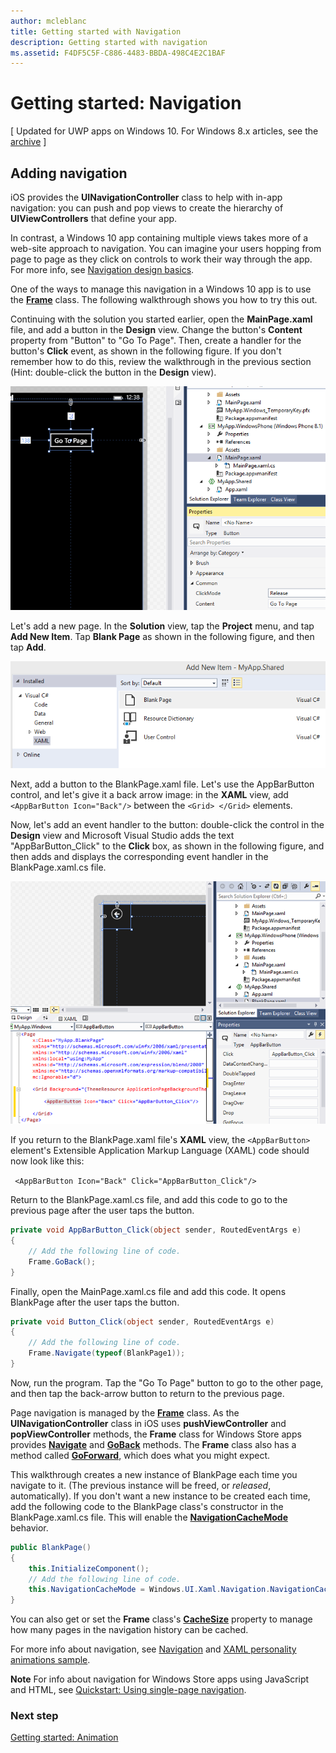 ```yaml
---
author: mcleblanc
title: Getting started with Navigation
description: Getting started with navigation
ms.assetid: F4DF5C5F-C886-4483-BBDA-498C4E2C1BAF
---
```


# Getting started: Navigation

\[ Updated for UWP apps on Windows 10. For Windows 8.x articles, see the [archive](http://go.microsoft.com/fwlink/p/?linkid=619132) \]

## Adding navigation

iOS provides the **UINavigationController** class to help with in-app navigation: you can push and pop views to create the hierarchy of **UIViewControllers** that define your app.

In contrast, a Windows 10 app containing multiple views takes more of a web-site approach to navigation. You can imagine your users hopping from page to page as they click on controls to work their way through the app. For more info, see [Navigation design basics](https://msdn.microsoft.com/library/windows/apps/dn958438).

One of the ways to manage this navigation in a Windows 10 app is to use the [**Frame**](https://msdn.microsoft.com/library/windows/apps/br242682) class. The following walkthrough shows you how to try this out.

Continuing with the solution you started earlier, open the **MainPage.xaml** file, and add a button in the **Design** view. Change the button's **Content** property from "Button" to "Go To Page". Then, create a handler for the button's **Click** event, as shown in the following figure. If you don't remember how to do this, review the walkthrough in the previous section (Hint: double-click the button in the **Design** view).

![adding a button and its click event in visual studio](images/ios-to-uwp/vs-go-to-page.png)

Let's add a new page. In the **Solution** view, tap the **Project** menu, and tap **Add New Item**. Tap **Blank Page** as shown in the following figure, and then tap **Add**.

![adding a new page in visual studio](images/ios-to-uwp/vs-add-new-page.png)

Next, add a button to the BlankPage.xaml file. Let's use the AppBarButton control, and let's give it a back arrow image: in the **XAML** view, add ` <AppBarButton Icon="Back"/>` between the `<Grid> </Grid>` elements.

Now, let's add an event handler to the button: double-click the control in the **Design** view and Microsoft Visual Studio adds the text "AppBarButton\_Click" to the **Click** box, as shown in the following figure, and then adds and displays the corresponding event handler in the BlankPage.xaml.cs file.

![adding a back button and its click event in visual studio](images/ios-to-uwp/vs-add-back-button.png)

If you return to the BlankPage.xaml file's **XAML** view, the `<AppBarButton>` element's Extensible Application Markup Language (XAML) code should now look like this:

` <AppBarButton Icon="Back" Click="AppBarButton_Click"/>`

Return to the BlankPage.xaml.cs file, and add this code to go to the previous page after the user taps the button.

```csharp
private void AppBarButton_Click(object sender, RoutedEventArgs e)
{
    // Add the following line of code.    
    Frame.GoBack();
}
```

Finally, open the MainPage.xaml.cs file and add this code. It opens BlankPage after the user taps the button.

```csharp
private void Button_Click(object sender, RoutedEventArgs e)
{
    // Add the following line of code.
    Frame.Navigate(typeof(BlankPage1));
}
```

Now, run the program. Tap the "Go To Page" button to go to the other page, and then tap the back-arrow button to return to the previous page.

Page navigation is managed by the [**Frame**](https://msdn.microsoft.com/library/windows/apps/br242682) class. As the **UINavigationController** class in iOS uses **pushViewController** and **popViewController** methods, the **Frame** class for Windows Store apps provides [**Navigate**](https://msdn.microsoft.com/library/windows/apps/br242694) and [**GoBack**](https://msdn.microsoft.com/library/windows/apps/dn996568) methods. The **Frame** class also has a method called [**GoForward**](https://msdn.microsoft.com/library/windows/apps/br242693), which does what you might expect.

This walkthrough creates a new instance of BlankPage each time you navigate to it. (The previous instance will be freed, or *released*, automatically). If you don't want a new instance to be created each time, add the following code to the BlankPage class's constructor in the BlankPage.xaml.cs file. This will enable the [**NavigationCacheMode**](https://msdn.microsoft.com/library/windows/apps/br227506) behavior.

```csharp
public BlankPage()
{
    this.InitializeComponent();
    // Add the following line of code.
    this.NavigationCacheMode = Windows.UI.Xaml.Navigation.NavigationCacheMode.Enabled;
}
```

You can also get or set the **Frame** class's [**CacheSize**](https://msdn.microsoft.com/library/windows/apps/br242683) property to manage how many pages in the navigation history can be cached.

For more info about navigation, see [Navigation](https://msdn.microsoft.com/library/windows/apps/mt187344) and [XAML personality animations sample](http://go.microsoft.com/fwlink/p/?LinkID=242401).

**Note**  For info about navigation for Windows Store apps using JavaScript and HTML, see [Quickstart: Using single-page navigation](https://msdn.microsoft.com/library/windows/apps/hh452768).
 
### Next step

[Getting started: Animation](getting-started-animation.md)



<!--HONumber=Jun16_HO2-->


